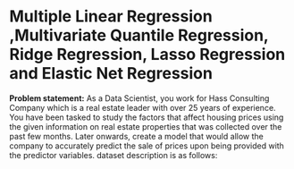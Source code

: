 # Multiple Linear Regression ,Multivariate Quantile Regression, Ridge Regression, Lasso Regression and Elastic Net Regression
**Problem statement:** As a Data Scientist, you work for Hass Consulting Company which is a real estate leader with over 25 years of experience. You have been tasked to study the factors that affect housing prices using the given information on real estate properties that was collected over the past few months. Later onwards, create a model that would allow the company to accurately predict the sale of prices upon being provided with the predictor variables. dataset description is as follows:

